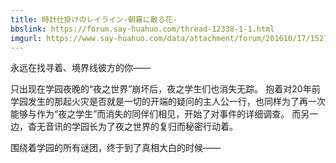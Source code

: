 ```yaml
---
title: 時計仕掛けのレイライン-朝霧に散る花-
bbslink: https://forum.say-huahuo.com/thread-12338-1-1.html
imgurl: https://www.say-huahuo.com/data/attachment/forum/201610/17/152724e5ifsnwosk2xpx7o.jpg
---
```


永远在找寻着、境界线彼方的你——

只出现在学园夜晚的“夜之世界”崩坏后，夜之学生们也消失无踪。
抱着对20年前学园发生的那起火灾是否就是一切的开端的疑问的主人公一行，也同样为了再一次能够与作为“夜之学生”而消失的同伴们相见，开始了对事件的详细调查。
而另一边，杳无音讯的学园长为了夜之世界的复归而秘密行动着。

围绕着学园的所有谜团，终于到了真相大白的时候——<!--more-->
